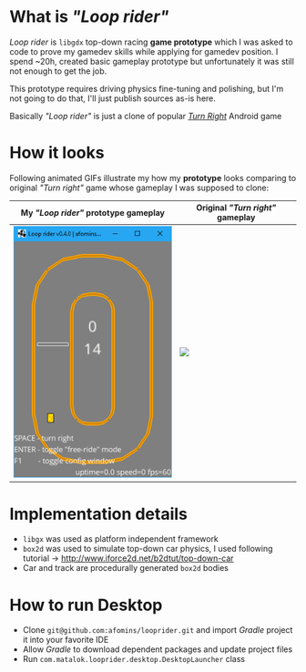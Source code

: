 # What is *"Loop rider"*
*Loop rider* is `libgdx` top-down racing **game prototype** which I was asked to code to prove my gamedev skills while applying for gamedev position. 
I spend ~20h, created basic gameplay prototype but unfortunately it was still not enough to get the job. 

This prototype requires driving physics fine-tuning and polishing, but I'm not going to do that, I'll just publish sources as-is here.

Basically *"Loop rider"* is just a clone of popular [*Turn Right*](https://play.google.com/store/apps/details?id=air.tv.avix.turnright&hl=en) Android game 

# How it looks
Following animated GIFs illustrate my how my **prototype** looks comparing to original *"Turn right"* game whose gameplay I was supposed to clone:

|  My *"Loop rider"* prototype gameplay | Original *"Turn right"* gameplay |
| --|--|
| <img src="https://github.com/afomins/looprider/blob/master/assets-raw/loop-rider-002.gif" width="300"> | <img src="https://github.com/afomins/looprider/blob/master/assets-raw/turn-right-000.gif" width="300"> |

# Implementation details

 * `libgx` was used as platform independent framework
 * `box2d` was used to simulate top-down car physics, I used following tutorial -> http://www.iforce2d.net/b2dtut/top-down-car
 * Car and track are procedurally generated `box2d` bodies
 
# How to run Desktop
 
 * Clone `git@github.com:afomins/looprider.git` and import *Gradle* project it into your favorite IDE
 * Allow *Gradle* to download dependent packages and update project files
 * Run `com.matalok.looprider.desktop.DesktopLauncher` class
 
